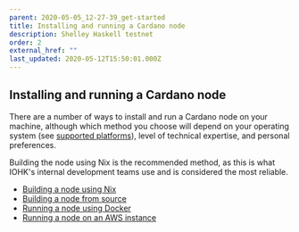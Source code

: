 ```yaml
---
parent: 2020-05-05_12-27-39_get-started
title: Installing and running a Cardano node
description: Shelley Haskell testnet
order: 2
external_href: ""
last_updated: 2020-05-12T15:50:01.000Z
---
```

## Installing and running a Cardano node

There are a number of ways to install and run a Cardano node on your machine, although which method you choose will depend on your operating system (see [supported platforms](shelley-haskell/about/supported-platforms/)), level of technical expertise, and personal preferences.

Building the node using Nix is the recommended method, as this is what IOHK's internal development teams use and is considered the most reliable.

- [Building a node using Nix](shelley-haskell/get-started/installing-and-running-the-cardano-node/building-the-node-using-nix/)
- [Building a node from source](shelley-haskell/get-started/installing-and-running-the-cardano-node/building-the-node-from-source/)
- [Running a node using Docker](shelley-haskell/get-started/installing-and-running-the-cardano-node/running-the-node-using-docker/)
- [Running a node on an AWS instance](shelley-haskell/get-started/installing-and-running-the-cardano-node/running-the-node-on-an-aws-instance/)
